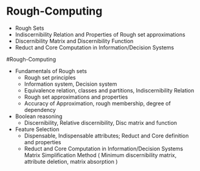 # Rough-Computing
  * Rough Sets
  * Indiscernibility Relation and Properties of Rough set approximations
  * Discernibility Matrix and Discernibility Function
  * Reduct and Core Computation in Information/Decision Systems

#Rough-Computing
   * Fundamentals of Rough sets
     - Rough set principles
     - Information system, Decision system
     - Equivalence relation, classes and partitions, Indiscernibility Relation
     - Rough set approximations and properties
     - Accuracy of Approximation, rough membership, degree of dependency
   * Boolean reasoning
     - Discernibility, Relative discernibility, Disc matrix and function
   * Feature Selection
     - Dispensable, Indispensable attributes; Reduct and Core definition and properties
     - Reduct and Core Computation in Information/Decision Systems 
         Matrix Simplification Method ( Minimum discernibility matrix, attribute deletion, matrix absorption )



